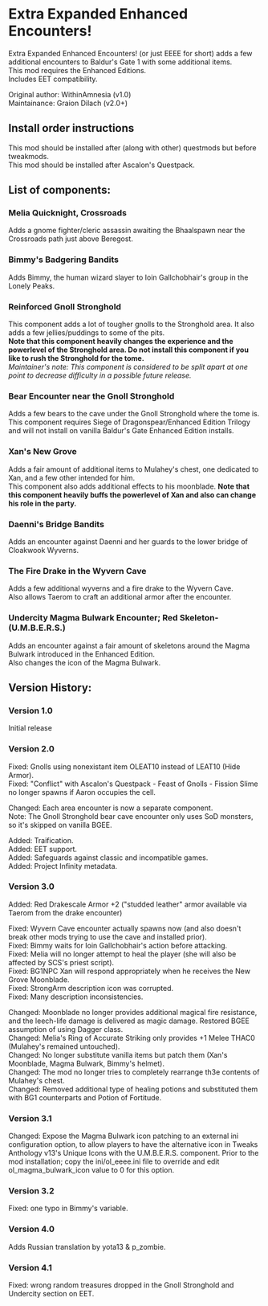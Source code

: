 # Extra Expanded Enhanced Encounters!

Extra Expanded Enhanced Encounters! (or just EEEE for short) adds a few additional encounters to Baldur's Gate 1 with some additional items.  
This mod requires the Enhanced Editions.  
Includes EET compatibility.

Original author: WithinAmnesia (v1.0)  
Maintainance: Graion Dilach (v2.0+)

## Install order instructions

This mod should be installed after (along with other) questmods but before tweakmods.  
This mod should be installed after Ascalon's Questpack.

## List of components:

### Melia Quicknight, Crossroads

Adds a gnome fighter/cleric assassin awaiting the Bhaalspawn near the Crossroads path just above Beregost.

### Bimmy's Badgering Bandits

Adds Bimmy, the human wizard slayer to Ioin Gallchobhair's group in the Lonely Peaks.

### Reinforced Gnoll Stronghold

This component adds a lot of tougher gnolls to the Stronghold area. It also adds a few jellies/puddings to some of the pits.  
**Note that this component heavily changes the experience and the powerlevel of the Stronghold area. Do not install this component if you like to rush the Stronghold for the tome.**  
*Maintainer's note: This component is considered to be split apart at one point to decrease difficulty in a possible future release.*

### Bear Encounter near the Gnoll Stronghold

Adds a few bears to the cave under the Gnoll Stronghold where the tome is.  
This component requires Siege of Dragonspear/Enhanced Edition Trilogy and will not install on vanilla Baldur's Gate Enhanced Edition installs.

### Xan's New Grove

Adds a fair amount of additional items to Mulahey's chest, one dedicated to Xan, and a few other intended for him.  
This component also adds additional effects to his moonblade.
**Note that this component heavily buffs the powerlevel of Xan and also can change his role in the party.** 

### Daenni's Bridge Bandits

Adds an encounter against Daenni and her guards to the lower bridge of Cloakwook Wyverns.

### The Fire Drake in the Wyvern Cave

Adds a few additional wyverns and a fire drake to the Wyvern Cave.  
Also allows Taerom to craft an additional armor after the encounter.

### Undercity Magma Bulwark Encounter; Red Skeleton-(U.M.B.E.R.S.)

Adds an encounter against a fair amount of skeletons around the Magma Bulwark introduced in the Enhanced Edition.  
Also changes the icon of the Magma Bulwark.

## Version History:

### Version 1.0

Initial release

### Version 2.0

Fixed: Gnolls using nonexistant item OLEAT10 instead of LEAT10 (Hide Armor).  
Fixed: "Conflict" with Ascalon's Questpack - Feast of Gnolls - Fission Slime no longer spawns if Aaron occupies the cell.  

Changed: Each area encounter is now a separate component.  
Note: The Gnoll Stronghold bear cave encounter only uses SoD monsters, so it's skipped on vanilla BGEE.  

Added: Traification.  
Added: EET support.  
Added: Safeguards against classic and incompatible games.  
Added: Project Infinity metadata.  

### Version 3.0

Added: Red Drakescale Armor +2 ("studded leather" armor available via Taerom from the drake encounter)

Fixed: Wyvern Cave encounter actually spawns now (and also doesn't break other mods trying to use the cave and installed prior).  
Fixed: Bimmy waits for Ioin Gallchobhair's action before attacking.  
Fixed: Melia will no longer attempt to heal the player (she will also be affected by SCS's priest script).  
Fixed: BG1NPC Xan will respond appropriately when he receives the New Grove Moonblade.  
Fixed: StrongArm description icon was corrupted.  
Fixed: Many description inconsistencies.

Changed: Moonblade no longer provides additional magical fire resistance, and the leech-life damage is delivered as magic damage. Restored BGEE assumption of using Dagger class.  
Changed: Melia's Ring of Accurate Striking only provides +1 Melee THAC0 (Mulahey's remained untouched).  
Changed: No longer substitute vanilla items but patch them (Xan's Moonblade, Magma Bulwark, Bimmy's helmet).  
Changed: The mod no longer tries to completely rearrange th3e contents of Mulahey's chest.  
Changed: Removed additional type of healing potions and substituted them with BG1 counterparts and Potion of Fortitude.

### Version 3.1

Changed: Expose the Magma Bulwark icon patching to an external ini configuration option, to allow players to have the alternative icon in Tweaks Anthology v13's Unique Icons with the U.M.B.E.R.S. component. Prior to the mod installation; copy the ini/ol_eeee.ini file to override and edit ol_magma_bulwark_icon value to 0 for this option.

### Version 3.2

Fixed: one typo in Bimmy's variable.

### Version 4.0

Adds Russian translation by yota13 & p_zombie.

### Version 4.1

Fixed: wrong random treasures dropped in the Gnoll Stronghold and Undercity section on EET.
